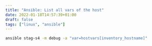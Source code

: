 ```yaml
---
title: "Ansible: List all vars of the host"
date: 2022-01-18T14:57:39+01:00
draft: false
tags: ["linux", "ansible"]
---
```


```bash
ansible stag-s4 -m debug -a "var=hostvars[inventory_hostname]"
```
